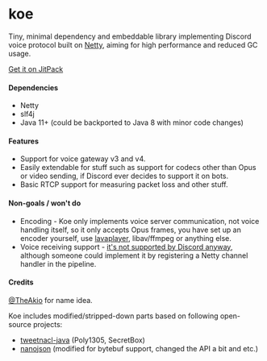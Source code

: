 # koe

Tiny, minimal dependency and embeddable library implementing Discord voice protocol built on [Netty](https://netty.io), aiming for high performance and reduced GC usage.

[Get it on JitPack](https://jitpack.io/#moe.kyokobot/koe)

#### Dependencies
- Netty
- slf4j
- Java 11+ (could be backported to Java 8 with minor code changes)

#### Features

- Support for voice gateway v3 and v4.
- Easily extendable for stuff such as support for codecs other than Opus or video sending, if Discord ever decides to support it on bots.
- Basic RTCP support for measuring packet loss and other stuff.

#### Non-goals / won't do

- Encoding - Koe only implements voice server communication, not voice handling itself, so it only accepts Opus frames, you have set up an encoder yourself, use [lavaplayer](https://github.com/sedmelluq/lavaplayer), libav/ffmpeg or anything else.
- Voice receiving support - [it's not supported by Discord anyway](https://github.com/discordapp/discord-api-docs/issues/808#issuecomment-458863743), although someone could implement it by registering a Netty channel handler in the pipeline.

#### Credits

[@TheAkio](https://github.com/TheAkio) for name idea.

Koe includes modified/stripped-down parts based on following open-source projects:

- [tweetnacl-java](https://github.com/InstantWebP2P/tweetnacl-java) (Poly1305, SecretBox)
- [nanojson](https://github.com/mmastrac/nanojson) (modified for bytebuf support, changed the API a bit and etc.)
